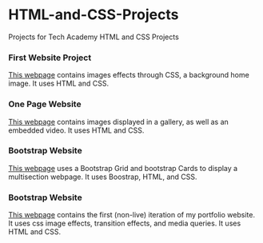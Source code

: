 # HTML-and-CSS-Projects
Projects for Tech Academy HTML and CSS Projects

### First Website Project
[This webpage](https://github.com/RussellConine/HTML-and-CSS-Projects/tree/main/Basic_HTML_and_CSS/Website_1_project) contains images effects through CSS, a background home image. It uses HTML and CSS.

### One Page Website
[This webpage](https://github.com/RussellConine/HTML-and-CSS-Projects/tree/main/Basic_HTML_and_CSS/One-Page%20Website) contains images displayed in a gallery, as well as an embedded video. It uses HTML and CSS.

### Bootstrap Website
[This webpage](https://github.com/RussellConine/HTML-and-CSS-Projects/tree/main/bootstrap4_project) uses a Bootstrap Grid and bootstrap Cards to display a multisection webpage. It uses Boostrap, HTML, and CSS.

### Bootstrap Website
[This webpage](https://github.com/RussellConine/HTML-and-CSS-Projects/tree/main/portfolio_website) contains the first (non-live) iteration of my portfolio website. It uses css image effects, transition effects, and media queries. It uses HTML and CSS.
